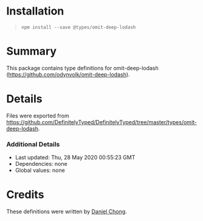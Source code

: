 # Installation
> `npm install --save @types/omit-deep-lodash`

# Summary
This package contains type definitions for omit-deep-lodash (https://github.com/odynvolk/omit-deep-lodash).

# Details
Files were exported from https://github.com/DefinitelyTyped/DefinitelyTyped/tree/master/types/omit-deep-lodash.

### Additional Details
 * Last updated: Thu, 28 May 2020 00:55:23 GMT
 * Dependencies: none
 * Global values: none

# Credits
These definitions were written by [Daniel Chong](https://github.com/dZefa).

